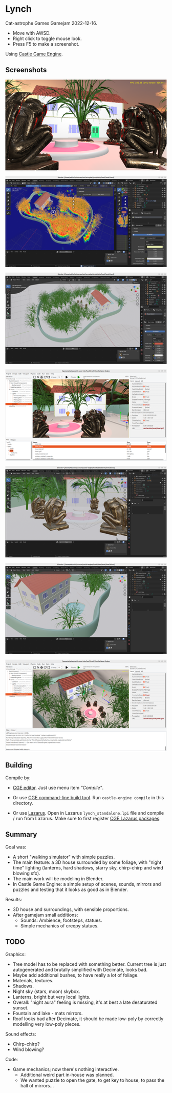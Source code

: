 # Lynch

Cat-astrophe Games Gamejam 2022-12-16.

- Move with AWSD.
- Right click to toggle mouse look.
- Press F5 to make a screenshot.

Using [Castle Game Engine](https://castle-engine.io/).

## Screenshots

!["Lynch" demo image 1](demo-images/lynch_screen_0.png)

!["Lynch" demo image 2](demo-images/screenshot_2022-12-17_00-11-37_select.png)

!["Lynch" demo image 3](demo-images/screenshot_2022-12-17_00-13-26_select.png)

!["Lynch" demo image 4](demo-images/screenshot_2022-12-17_00-18-03_select.png)

!["Lynch" demo image 5](demo-images/screenshot_2022-12-17_00-34-00_select.png)

!["Lynch" demo image 6](demo-images/screenshot_2022-12-17_00-34-10_select.png)

!["Lynch" demo image 7](demo-images/screenshot_2022-12-17_00-45-57_select.png)

## Building

Compile by:

- [CGE editor](https://castle-engine.io/manual_editor.php). Just use menu item _"Compile"_.

- Or use [CGE command-line build tool](https://castle-engine.io/build_tool). Run `castle-engine compile` in this directory.

- Or use [Lazarus](https://www.lazarus-ide.org/). Open in Lazarus `lynch_standalone.lpi` file and compile / run from Lazarus. Make sure to first register [CGE Lazarus packages](https://castle-engine.io/documentation.php).

## Summary

Goal was:

- A short "walking simulator" with simple puzzles.
- The main feature: a 3D house surrounded by some foliage, with "night time" lighting (lanterns, hard shadows, starry sky, chirp-chirp and wind blowing sfx).
- The main work will be modeling in Blender.
- In Castle Game Engine: a simple setup of scenes, sounds, mirrors and puzzles and testing that it looks as good as in Blender.

Results:

- 3D house and surroundings, with sensible proportions.
- After gamejam small additions:
    - Sounds: Ambience, footsteps, statues.
    - Simple mechanics of creepy statues.

## TODO

Graphics:
- Tree model has to be replaced with something better. Current tree is just autogenerated and brutally simplified with Decimate, looks bad.
- Maybe add additional bushes, to have really a lot of foliage.
- Materials, textures.
- Shadows.
- Night sky (stars, moon) skybox.
- Lanterns, bright but very local lights.
- Overall: "night aura" feeling is missing, it's at best a late desaturated sunset.
- Fountain and lake - mats mirrors.
- Roof looks bad after Decimate, it should be made low-poly by correctly modelling very low-poly pieces.

Sound effects:
- Chirp-chirp?
- Wind blowing?

Code:
- Game mechanics; now there's nothing interactive.
    - Additional weird part in-house was planned.
    - We wanted puzzle to open the gate, to get key to house, to pass the hall of mirrors...
